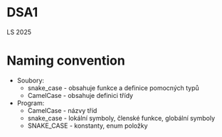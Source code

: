 # DSA1
LS 2025

# Naming convention
- Soubory:
  - snake_case - obsahuje funkce a definice pomocných typů
  - CamelCase - obsahuje definici třídy
- Program:
  - CamelCase - názvy tříd
  - snake_case - lokální symboly, členské funkce, globální symboly
  - SNAKE_CASE - konstanty, enum položky